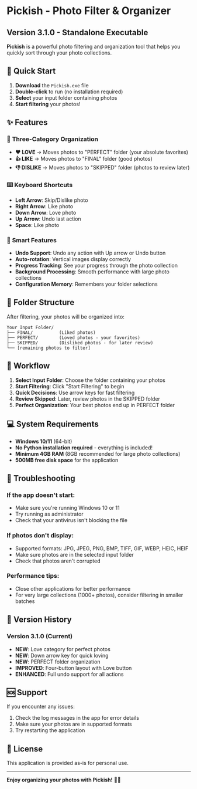 # Pickish - Photo Filter & Organizer

## Version 3.1.0 - Standalone Executable

**Pickish** is a powerful photo filtering and organization tool that helps you quickly sort through your photo collections.

## 🚀 Quick Start

1. **Download** the `Pickish.exe` file
2. **Double-click** to run (no installation required)
3. **Select** your input folder containing photos
4. **Start filtering** your photos!

## ✨ Features

### 📸 **Three-Category Organization**
- **❤️ LOVE** → Moves photos to "PERFECT" folder (your absolute favorites)
- **👍 LIKE** → Moves photos to "FINAL" folder (good photos)
- **👎 DISLIKE** → Moves photos to "SKIPPED" folder (photos to review later)

### ⌨️ **Keyboard Shortcuts**
- **Left Arrow**: Skip/Dislike photo
- **Right Arrow**: Like photo  
- **Down Arrow**: Love photo
- **Up Arrow**: Undo last action
- **Space**: Like photo

### 🔄 **Smart Features**
- **Undo Support**: Undo any action with Up arrow or Undo button
- **Auto-rotation**: Vertical images display correctly
- **Progress Tracking**: See your progress through the photo collection
- **Background Processing**: Smooth performance with large photo collections
- **Configuration Memory**: Remembers your folder selections

## 📁 **Folder Structure**

After filtering, your photos will be organized into:

```
Your Input Folder/
├── FINAL/          (Liked photos)
├── PERFECT/        (Loved photos - your favorites)
├── SKIPPED/        (Disliked photos - for later review)
└── [remaining photos to filter]
```

## 🎯 **Workflow**

1. **Select Input Folder**: Choose the folder containing your photos
2. **Start Filtering**: Click "Start Filtering" to begin
3. **Quick Decisions**: Use arrow keys for fast filtering
4. **Review Skipped**: Later, review photos in the SKIPPED folder
5. **Perfect Organization**: Your best photos end up in PERFECT folder

## 💻 **System Requirements**

- **Windows 10/11** (64-bit)
- **No Python installation required** - everything is included!
- **Minimum 4GB RAM** (8GB recommended for large photo collections)
- **500MB free disk space** for the application

## 🔧 **Troubleshooting**

### If the app doesn't start:
- Make sure you're running Windows 10 or 11
- Try running as administrator
- Check that your antivirus isn't blocking the file

### If photos don't display:
- Supported formats: JPG, JPEG, PNG, BMP, TIFF, GIF, WEBP, HEIC, HEIF
- Make sure photos are in the selected input folder
- Check that photos aren't corrupted

### Performance tips:
- Close other applications for better performance
- For very large collections (1000+ photos), consider filtering in smaller batches

## 📝 **Version History**

### Version 3.1.0 (Current)
- **NEW**: Love category for perfect photos
- **NEW**: Down arrow key for quick loving
- **NEW**: PERFECT folder organization
- **IMPROVED**: Four-button layout with Love button
- **ENHANCED**: Full undo support for all actions

## 🆘 **Support**

If you encounter any issues:
1. Check the log messages in the app for error details
2. Make sure your photos are in supported formats
3. Try restarting the application

## 📄 **License**

This application is provided as-is for personal use.

---

**Enjoy organizing your photos with Pickish!** 📸✨ 